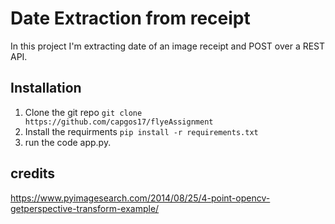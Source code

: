 # Date Extraction from receipt

In this project I'm extracting date of an image receipt and POST over a REST API. 
## Installation
1) Clone the git repo 
```git clone https://github.com/capgos17/flyeAssignment```
2) Install the requirments
```pip install -r requirements.txt```
2) run the code app.py.

## credits
https://www.pyimagesearch.com/2014/08/25/4-point-opencv-getperspective-transform-example/
